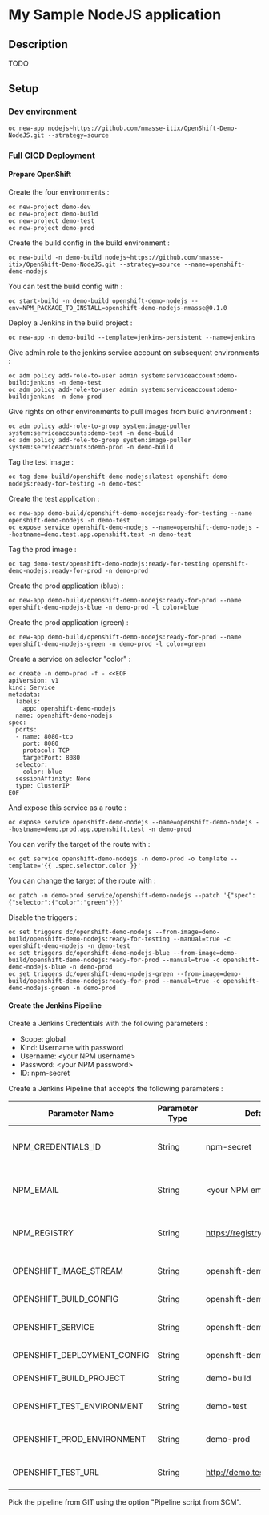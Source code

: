 # My Sample NodeJS application

## Description

TODO

## Setup

### Dev environment

```
oc new-app nodejs~https://github.com/nmasse-itix/OpenShift-Demo-NodeJS.git --strategy=source
```

### Full CICD Deployment

#### Prepare OpenShift

Create the four environments :
```
oc new-project demo-dev
oc new-project demo-build
oc new-project demo-test
oc new-project demo-prod
```

Create the build config in the build environment :
```
oc new-build -n demo-build nodejs~https://github.com/nmasse-itix/OpenShift-Demo-NodeJS.git --strategy=source --name=openshift-demo-nodejs
```

You can test the build config with :
```
oc start-build -n demo-build openshift-demo-nodejs --env=NPM_PACKAGE_TO_INSTALL=openshift-demo-nodejs-nmasse@0.1.0
```

Deploy a Jenkins in the build project :
```
oc new-app -n demo-build --template=jenkins-persistent --name=jenkins
```

Give admin role to the jenkins service account on subsequent environments :
```
oc adm policy add-role-to-user admin system:serviceaccount:demo-build:jenkins -n demo-test
oc adm policy add-role-to-user admin system:serviceaccount:demo-build:jenkins -n demo-prod
```

Give rights on other environments to pull images from build environment :
```
oc adm policy add-role-to-group system:image-puller system:serviceaccounts:demo-test -n demo-build
oc adm policy add-role-to-group system:image-puller system:serviceaccounts:demo-prod -n demo-build
```

Tag the test image :
```
oc tag demo-build/openshift-demo-nodejs:latest openshift-demo-nodejs:ready-for-testing -n demo-test
```

Create the test application :
```
oc new-app demo-build/openshift-demo-nodejs:ready-for-testing --name openshift-demo-nodejs -n demo-test
oc expose service openshift-demo-nodejs --name=openshift-demo-nodejs --hostname=demo.test.app.openshift.test -n demo-test
```

Tag the prod image :
```
oc tag demo-test/openshift-demo-nodejs:ready-for-testing openshift-demo-nodejs:ready-for-prod -n demo-prod
```

Create the prod application (blue) :
```
oc new-app demo-build/openshift-demo-nodejs:ready-for-prod --name openshift-demo-nodejs-blue -n demo-prod -l color=blue
```

Create the prod application (green) :
```
oc new-app demo-build/openshift-demo-nodejs:ready-for-prod --name openshift-demo-nodejs-green -n demo-prod -l color=green
```

Create a service on selector "color" :
```
oc create -n demo-prod -f - <<EOF
apiVersion: v1
kind: Service
metadata:
  labels:
    app: openshift-demo-nodejs
  name: openshift-demo-nodejs
spec:
  ports:
  - name: 8080-tcp
    port: 8080
    protocol: TCP
    targetPort: 8080
  selector:
    color: blue
  sessionAffinity: None
  type: ClusterIP
EOF
```

And expose this service as a route :
```
oc expose service openshift-demo-nodejs --name=openshift-demo-nodejs --hostname=demo.prod.app.openshift.test -n demo-prod
```

You can verify the target of the route with :
```
oc get service openshift-demo-nodejs -n demo-prod -o template --template='{{ .spec.selector.color }}'
```

You can change the target of the route with :
```
oc patch -n demo-prod service/openshift-demo-nodejs --patch '{"spec":{"selector":{"color":"green"}}}'
```

Disable the triggers :
```
oc set triggers dc/openshift-demo-nodejs --from-image=demo-build/openshift-demo-nodejs:ready-for-testing --manual=true -c openshift-demo-nodejs -n demo-test
oc set triggers dc/openshift-demo-nodejs-blue --from-image=demo-build/openshift-demo-nodejs:ready-for-prod --manual=true -c openshift-demo-nodejs-blue -n demo-prod
oc set triggers dc/openshift-demo-nodejs-green --from-image=demo-build/openshift-demo-nodejs:ready-for-prod --manual=true -c openshift-demo-nodejs-green -n demo-prod
```

#### Create the Jenkins Pipeline

Create a Jenkins Credentials with the following parameters :
 - Scope: global
 - Kind: Username with password
 - Username: \<your NPM username\>
 - Password: \<your NPM password\>
 - ID: npm-secret

Create a Jenkins Pipeline that accepts the following parameters :

| Parameter Name | Parameter Type | Default Value | Description |
| --- | --- | --- | --- |
| NPM_CREDENTIALS_ID | String | npm-secret | The Jenkins Credentials ID that holds login and password to login on NPM Registry |
| NPM_EMAIL | String | \<your NPM email\> | The email address associated with the NPM Account pointed by NPM_CREDENTIALS_ID |
| NPM_REGISTRY | String | https://registry.npmjs.org | Private NPM registry to log in to (Default if not provided: https://registry.npmjs.org) |
| OPENSHIFT_IMAGE_STREAM | String | openshift-demo-nodejs | The ImageStream name to use to tag the built images |
| OPENSHIFT_BUILD_CONFIG | String | openshift-demo-nodejs | The BuildConfig name to use |
| OPENSHIFT_SERVICE | String | openshift-demo-nodejs | The Service object to update (either green or blue) |
| OPENSHIFT_DEPLOYMENT_CONFIG | String | openshift-demo-nodejs | The DeploymentConfig name to use |
| OPENSHIFT_BUILD_PROJECT | String | demo-build | The OpenShift project in which builds are run |
| OPENSHIFT_TEST_ENVIRONMENT | String | demo-test | The OpenShift project in which we will deploy the test version |
| OPENSHIFT_PROD_ENVIRONMENT | String | demo-prod | The OpenShift project in which we will deploy the prod version |
| OPENSHIFT_TEST_URL | String | http://demo.test.app.openshift.test | The App URL in the test environment (to run the integration tests) |

Pick the pipeline from GIT using the option "Pipeline script from SCM".
